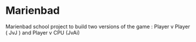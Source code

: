 # Marienbad
Marienbad school project to build two versions of the game : Player v Player ( JvJ ) and Player v CPU (JvAi)
